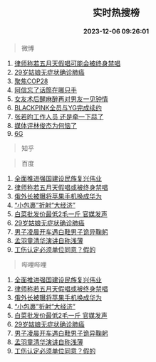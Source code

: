 <div align="center"><h2>实时热搜榜</h2><h4>2023-12-06 09:26:01</h4></div>

> 微博  

1. [律师称若五月天假唱可能会被终身禁唱](https://s.weibo.com/weibo?q=%23%E5%BE%8B%E5%B8%88%E7%A7%B0%E8%8B%A5%E4%BA%94%E6%9C%88%E5%A4%A9%E5%81%87%E5%94%B1%E5%8F%AF%E8%83%BD%E4%BC%9A%E8%A2%AB%E7%BB%88%E8%BA%AB%E7%A6%81%E5%94%B1%23&t=31&band_rank=1&Refer=top)<br />
2. [29岁姑娘无症状确诊肺癌](https://s.weibo.com/weibo?q=%2329%E5%B2%81%E5%A7%91%E5%A8%98%E6%97%A0%E7%97%87%E7%8A%B6%E7%A1%AE%E8%AF%8A%E8%82%BA%E7%99%8C%23&t=31&band_rank=2&Refer=top)<br />
3. [聚焦COP28](https://s.weibo.com/weibo?q=%23%E8%81%9A%E7%84%A6COP28%23&t=31&band_rank=3&Refer=top)<br />
4. [阿信忘了话筒在哪只手](https://s.weibo.com/weibo?q=%E9%98%BF%E4%BF%A1%E5%BF%98%E4%BA%86%E8%AF%9D%E7%AD%92%E5%9C%A8%E5%93%AA%E5%8F%AA%E6%89%8B&t=31&band_rank=4&Refer=top)<br />
5. [女友术后醒麻醉再对男友一见钟情](https://s.weibo.com/weibo?q=%E5%A5%B3%E5%8F%8B%E6%9C%AF%E5%90%8E%E9%86%92%E9%BA%BB%E9%86%89%E5%86%8D%E5%AF%B9%E7%94%B7%E5%8F%8B%E4%B8%80%E8%A7%81%E9%92%9F%E6%83%85&t=31&band_rank=5&Refer=top)<br />
6. [BLACKPINK全员与YG完成续约](https://s.weibo.com/weibo?q=%23BLACKPINK%E5%85%A8%E5%91%98%E4%B8%8EYG%E5%AE%8C%E6%88%90%E7%BB%AD%E7%BA%A6%23&t=31&band_rank=6&Refer=top)<br />
7. [张若昀工作人员 还是牵一下蒜了](https://s.weibo.com/weibo?q=%E5%BC%A0%E8%8B%A5%E6%98%80%E5%B7%A5%E4%BD%9C%E4%BA%BA%E5%91%98%20%E8%BF%98%E6%98%AF%E7%89%B5%E4%B8%80%E4%B8%8B%E8%92%9C%E4%BA%86&t=31&band_rank=7&Refer=top)<br />
8. [媒体评林俊杰为何恼了](https://s.weibo.com/weibo?q=%23%E5%AA%92%E4%BD%93%E8%AF%84%E6%9E%97%E4%BF%8A%E6%9D%B0%E4%B8%BA%E4%BD%95%E6%81%BC%E4%BA%86%23&t=31&band_rank=8&Refer=top)<br />
9. [6G](https://s.weibo.com/weibo?q=6G&t=31&band_rank=9&Refer=top)<br />

> 知乎  


> 百度  

1. [全面推进强国建设民族复兴伟业](https://www.baidu.com/s?wd=%E5%85%A8%E9%9D%A2%E6%8E%A8%E8%BF%9B%E5%BC%BA%E5%9B%BD%E5%BB%BA%E8%AE%BE%E6%B0%91%E6%97%8F%E5%A4%8D%E5%85%B4%E4%BC%9F%E4%B8%9A&sa=fyb_news&rsv_dl=fyb_news)<br />
2. [律师称若五月天假唱或被终身禁唱](https://www.baidu.com/s?wd=%E5%BE%8B%E5%B8%88%E7%A7%B0%E8%8B%A5%E4%BA%94%E6%9C%88%E5%A4%A9%E5%81%87%E5%94%B1%E6%88%96%E8%A2%AB%E7%BB%88%E8%BA%AB%E7%A6%81%E5%94%B1&sa=fyb_news&rsv_dl=fyb_news)<br />
3. [俄外长被曝将苹果手机换成华为](https://www.baidu.com/s?wd=%E4%BF%84%E5%A4%96%E9%95%BF%E8%A2%AB%E6%9B%9D%E5%B0%86%E8%8B%B9%E6%9E%9C%E6%89%8B%E6%9C%BA%E6%8D%A2%E6%88%90%E5%8D%8E%E4%B8%BA&sa=fyb_news&rsv_dl=fyb_news)<br />
4. [“小包裹”折射“大经济”](https://www.baidu.com/s?wd=%E2%80%9C%E5%B0%8F%E5%8C%85%E8%A3%B9%E2%80%9D%E6%8A%98%E5%B0%84%E2%80%9C%E5%A4%A7%E7%BB%8F%E6%B5%8E%E2%80%9D&sa=fyb_news&rsv_dl=fyb_news)<br />
5. [白菜批发价最低2毛一斤 官媒发声](https://www.baidu.com/s?wd=%E7%99%BD%E8%8F%9C%E6%89%B9%E5%8F%91%E4%BB%B7%E6%9C%80%E4%BD%8E2%E6%AF%9B%E4%B8%80%E6%96%A4+%E5%AE%98%E5%AA%92%E5%8F%91%E5%A3%B0&sa=fyb_news&rsv_dl=fyb_news)<br />
6. [29岁姑娘无症状确诊肺癌](https://www.baidu.com/s?wd=29%E5%B2%81%E5%A7%91%E5%A8%98%E6%97%A0%E7%97%87%E7%8A%B6%E7%A1%AE%E8%AF%8A%E8%82%BA%E7%99%8C&sa=fyb_news&rsv_dl=fyb_news)<br />
7. [男子凌晨开车遇白鞋男子诡异鞠躬](https://www.baidu.com/s?wd=%E7%94%B7%E5%AD%90%E5%87%8C%E6%99%A8%E5%BC%80%E8%BD%A6%E9%81%87%E7%99%BD%E9%9E%8B%E7%94%B7%E5%AD%90%E8%AF%A1%E5%BC%82%E9%9E%A0%E8%BA%AC&sa=fyb_news&rsv_dl=fyb_news)<br />
8. [孟羽童清华演讲自称浅薄](https://www.baidu.com/s?wd=%E5%AD%9F%E7%BE%BD%E7%AB%A5%E6%B8%85%E5%8D%8E%E6%BC%94%E8%AE%B2%E8%87%AA%E7%A7%B0%E6%B5%85%E8%96%84&sa=fyb_news&rsv_dl=fyb_news)<br />
9. [工伤认定必须单位同意？假的](https://www.baidu.com/s?wd=%E5%B7%A5%E4%BC%A4%E8%AE%A4%E5%AE%9A%E5%BF%85%E9%A1%BB%E5%8D%95%E4%BD%8D%E5%90%8C%E6%84%8F%EF%BC%9F%E5%81%87%E7%9A%84&sa=fyb_news&rsv_dl=fyb_news)<br />

> 哔哩哔哩  

1. [全面推进强国建设民族复兴伟业](https://www.baidu.com/s?wd=%E5%85%A8%E9%9D%A2%E6%8E%A8%E8%BF%9B%E5%BC%BA%E5%9B%BD%E5%BB%BA%E8%AE%BE%E6%B0%91%E6%97%8F%E5%A4%8D%E5%85%B4%E4%BC%9F%E4%B8%9A&sa=fyb_news&rsv_dl=fyb_news)<br />
2. [律师称若五月天假唱或被终身禁唱](https://www.baidu.com/s?wd=%E5%BE%8B%E5%B8%88%E7%A7%B0%E8%8B%A5%E4%BA%94%E6%9C%88%E5%A4%A9%E5%81%87%E5%94%B1%E6%88%96%E8%A2%AB%E7%BB%88%E8%BA%AB%E7%A6%81%E5%94%B1&sa=fyb_news&rsv_dl=fyb_news)<br />
3. [俄外长被曝将苹果手机换成华为](https://www.baidu.com/s?wd=%E4%BF%84%E5%A4%96%E9%95%BF%E8%A2%AB%E6%9B%9D%E5%B0%86%E8%8B%B9%E6%9E%9C%E6%89%8B%E6%9C%BA%E6%8D%A2%E6%88%90%E5%8D%8E%E4%B8%BA&sa=fyb_news&rsv_dl=fyb_news)<br />
4. [“小包裹”折射“大经济”](https://www.baidu.com/s?wd=%E2%80%9C%E5%B0%8F%E5%8C%85%E8%A3%B9%E2%80%9D%E6%8A%98%E5%B0%84%E2%80%9C%E5%A4%A7%E7%BB%8F%E6%B5%8E%E2%80%9D&sa=fyb_news&rsv_dl=fyb_news)<br />
5. [白菜批发价最低2毛一斤 官媒发声](https://www.baidu.com/s?wd=%E7%99%BD%E8%8F%9C%E6%89%B9%E5%8F%91%E4%BB%B7%E6%9C%80%E4%BD%8E2%E6%AF%9B%E4%B8%80%E6%96%A4+%E5%AE%98%E5%AA%92%E5%8F%91%E5%A3%B0&sa=fyb_news&rsv_dl=fyb_news)<br />
6. [29岁姑娘无症状确诊肺癌](https://www.baidu.com/s?wd=29%E5%B2%81%E5%A7%91%E5%A8%98%E6%97%A0%E7%97%87%E7%8A%B6%E7%A1%AE%E8%AF%8A%E8%82%BA%E7%99%8C&sa=fyb_news&rsv_dl=fyb_news)<br />
7. [男子凌晨开车遇白鞋男子诡异鞠躬](https://www.baidu.com/s?wd=%E7%94%B7%E5%AD%90%E5%87%8C%E6%99%A8%E5%BC%80%E8%BD%A6%E9%81%87%E7%99%BD%E9%9E%8B%E7%94%B7%E5%AD%90%E8%AF%A1%E5%BC%82%E9%9E%A0%E8%BA%AC&sa=fyb_news&rsv_dl=fyb_news)<br />
8. [孟羽童清华演讲自称浅薄](https://www.baidu.com/s?wd=%E5%AD%9F%E7%BE%BD%E7%AB%A5%E6%B8%85%E5%8D%8E%E6%BC%94%E8%AE%B2%E8%87%AA%E7%A7%B0%E6%B5%85%E8%96%84&sa=fyb_news&rsv_dl=fyb_news)<br />
9. [工伤认定必须单位同意？假的](https://www.baidu.com/s?wd=%E5%B7%A5%E4%BC%A4%E8%AE%A4%E5%AE%9A%E5%BF%85%E9%A1%BB%E5%8D%95%E4%BD%8D%E5%90%8C%E6%84%8F%EF%BC%9F%E5%81%87%E7%9A%84&sa=fyb_news&rsv_dl=fyb_news)<br />
